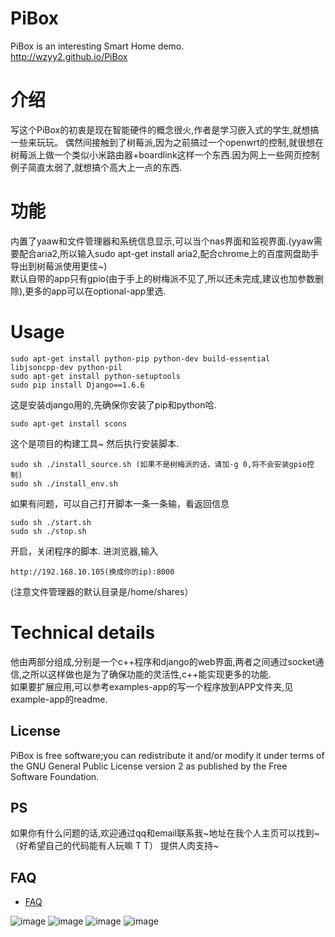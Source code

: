 # PiBox #
PiBox is an interesting Smart Home demo.<br>
http://wzyy2.github.io/PiBox

# 介绍 #
写这个PiBox的初衷是现在智能硬件的概念很火,作者是学习嵌入式的学生,就想搞一些来玩玩。
偶然间接触到了树莓派,因为之前搞过一个openwrt的控制,就很想在树莓派上做一个类似小米路由器+boardlink这样一个东西.因为网上一些网页控制例子简直太弱了,就想搞个高大上一点的东西.

# 功能 #
内置了yaaw和文件管理器和系统信息显示,可以当个nas界面和监视界面.(yyaw需要配合aria2,所以输入sudo apt-get install aria2,配合chrome上的百度网盘助手导出到树莓派使用更佳~)<br>
默认自带的app只有gpio(由于手上的树梅派不见了,所以还未完成,建议也加参数删除),更多的app可以在optional-app里选.

# Usage #
    sudo apt-get install python-pip python-dev build-essential  libjsoncpp-dev python-pil
    sudo apt-get install python-setuptools
    sudo pip install Django==1.6.6
这是安装django用的,先确保你安装了pip和python哈.

    sudo apt-get install scons
这个是项目的构建工具~
然后执行安装脚本.

    sudo sh ./install_source.sh (如果不是树梅派的话，请加-g 0,将不会安装gpio控制)
    sudo sh ./install_env.sh
如果有问题，可以自己打开脚本一条一条输，看返回信息

    sudo sh ./start.sh 
    sudo sh ./stop.sh
开启，关闭程序的脚本.
进浏览器,输入

    http://192.168.10.105(换成你的ip):8000
(注意文件管理器的默认目录是/home/shares）

# Technical details #
他由两部分组成,分别是一个c++程序和django的web界面,两者之间通过socket通信,之所以这样做也是为了确保功能的灵活性,c++能实现更多的功能.<br>
如果要扩展应用,可以参考examples-app的写一个程序放到APP文件夹,见example-app的readme.

## License ##
PiBox is free software;you can redistribute it and/or modify it under terms of the GNU General Public License version 2 as published by the Free Software Foundation.

## PS ##
如果你有什么问题的话,欢迎通过qq和email联系我~地址在我个人主页可以找到~（好希望自己的代码能有人玩嘛 T T）
提供人肉支持~

## FAQ ##
* [FAQ](https://github.com/wzyy2/PiBox/wiki)

![image](http://www.iotwrt.com/jpg/pibox1.jpg)
![image](http://www.iotwrt.com/jpg/pibox2.jpg)
![image](http://www.iotwrt.com/jpg/pibox3.jpg)
![image](http://www.iotwrt.com/jpg/pibox4.png)
